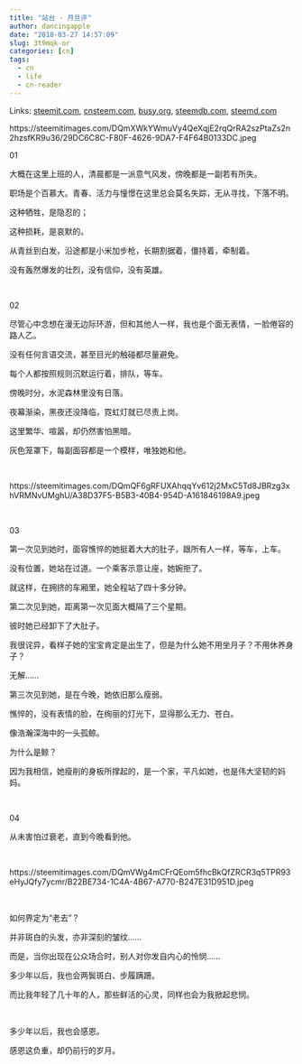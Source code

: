 ```yaml
---
title: "站台 - 月旦评"
author: dancingapple
date: "2018-03-27 14:57:09"
slug: 3t9mqk-or
categories: [cn]
tags: 
  - cn
  - life
  - cn-reader
---
```


Links: [steemit.com](https://steemit.com/cn/@dancingapple/3t9mqk-or), [cnsteem.com](https://cnsteem.com/cn/@dancingapple/3t9mqk-or), [busy.org](https://busy.org/cn/@dancingapple/3t9mqk-or), [steemdb.com](https://steemdb.com/cn/@dancingapple/3t9mqk-or), [steemd.com](https://steemd.com/cn/@dancingapple/3t9mqk-or)

<html>
<p>https://steemitimages.com/DQmXWkYWmuVy4QeXqjE2rqQrRA2szPtaZs2n2hzsfKR9u36/29DC6C8C-F80F-4626-9DA7-F4F64B0133DC.jpeg</p>
<p>01</p>
<p>大概在这里上班的人，清晨都是一派意气风发，傍晚都是一副若有所失。</p>
<p>职场是个百慕大。青春、活力与憧憬在这里总会莫名失踪，无从寻找，下落不明。</p>
<p>这种牺牲，是隐忍的；</p>
<p>这种损耗，是哀默的。</p>
<p>从青丝到白发，沿途都是小米加步枪，长期割据着，僵持着，牵制着。</p>
<p>没有轰然爆发的壮烈，没有信仰，没有英雄。</p>
<p><br></p>
<p>02</p>
<p>尽管心中念想在漫无边际环游，但和其他人一样，我也是个面无表情，一脸倦容的路人乙。</p>
<p>没有任何言语交流，甚至目光的触碰都尽量避免。</p>
<p>每个人都按照规则沉默运行着，排队，等车。</p>
<p>傍晚时分，水泥森林里没有日落。</p>
<p>夜幕渐染，黑夜还没降临，霓虹灯就已尽责上岗。</p>
<p>这里繁华、喧嚣，却仍然害怕黑暗。</p>
<p>灰色笼罩下，每副面容都是一个模样，唯独她和他。</p>
<p><br></p>
<p>https://steemitimages.com/DQmQF6gRFUXAhqqYv612j2MxC5Td8JBRzg3xhVRMNvUMghU/A38D37F5-B5B3-40B4-954D-A161846198A9.jpeg</p>
<p><br></p>
<p>03</p>
<p>第一次见到她时，面容憔悴的她挺着大大的肚子，跟所有人一样，等车，上车。</p>
<p>没有位置，她站在过道。一个乘客示意让座，她婉拒了。</p>
<p>就这样，在拥挤的车厢里，她全程站了四十多分钟。</p>
<p>第二次见到她，距离第一次见面大概隔了三个星期。</p>
<p>彼时她已经卸下了大肚子。</p>
<p>我很诧异，看样子她的宝宝肯定是出生了，但是为什么她不用坐月子？不用休养身子？</p>
<p>无解……</p>
<p>第三次见到她，是在今晚，她依旧那么瘦弱。</p>
<p>憔悴的，没有表情的脸，在绚丽的灯光下，显得那么无力、苍白。</p>
<p>像浩瀚深海中的一头孤鲸。</p>
<p>为什么是鲸？</p>
<p>因为我相信，她瘦削的身板所撑起的，是一个家，平凡如她，也是伟大坚韧的妈妈。</p>
<p><br></p>
<p>04</p>
<p>从未害怕过衰老，直到今晚看到他。</p>
<p><br></p>
<p>https://steemitimages.com/DQmVWg4mCFrQEom5fhcBkQfZRCR3q5TPR93eHyJQfy7ycmr/B22BE734-1C4A-4B67-A770-B247E31D951D.jpeg</p>
<p><br></p>
<p>如何界定为“老去”？</p>
<p>并非斑白的头发，亦非深刻的皱纹……</p>
<p>而是，当你出现在公众场合时，别人对你发自内心的怜悯……</p>
<p>多少年以后，我也会两鬓斑白、步履蹒跚。</p>
<p>而比我年轻了几十年的人，那些鲜活的心灵，同样也会为我掀起悲悯。</p>
<p><br></p>
<p>多少年以后，我也会感恩。</p>
<p>感恩这负重，却仍前行的岁月。</p>
<p><br></p>
<p><br></p>
<p><br></p>
<p><br></p>
<p><br></p>
<p><br></p>
</html>
